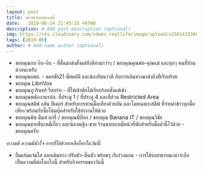 ```yaml
---
layout: post
title: เช้าวันจันทร์แบบนี้
date:   2019-06-24 21:45:15 +0700
description: # Add post description (optional)
img: https://res.cloudinary.com/sdees-reallife/image/upload/v1561415368/line_1561337098376-COLLAGE.jpg # Add image post (optional)
tags: [2019-06]
author: # Add name author (optional)
---
```

- ขอบคุณกบ อ๊บ-อ๊บ - ที่ตื่นมาส่งตั้งแต่ยังตีสามกว่าๆ / ขอบคุณคุณพ่อ-คุณแม่ และทุกๆ คนที่บ้านด้วยนะครับ
- ขอบคุณบขส. - นครชัย21 พี่สมบัติ และน้องรัตนาวดี กับการเดินทางมาส่งถึงที่เรียบร้อย
- ขอบคุณ LibriVox
- ขอบคุณภูวรินทร์ รีสอร์ท - ที่ให้เข้าพักได้เรียบร้อยตั้งแต่เช้า
- ขอบคุณพนักงานรปภ. ที่ประตู 1 / ที่ประตู 4 และที่ส่วน Restricted Area
- ขอบคุณสตีฟ อลัน ปีเตอร์ สำหรับการทานมื้อเที่ยงด้วยกัน และโดยเฉพาะสตีฟ ที่จ่ายค่าข้าวทุกมื้อเที่ยง พร้อมกับซื้อโน้ตบุ๊คสำหรับใช้ทำงานให้ด้วย
- ขอบคุณพิซ มิ้นท์ แกรี่ / ขอบคุณพี่ป๊อก / ขอบคุณ Banana IT / ขอบคุณวิชัย
- ขอบคุณชายสี่บะหมี่เกี๊ยว และน้องหญิง-ชาย ร้านขายบะหมี่หน้าที่พักสำหรับมื้อค่ำนี้ไว้ด้วย - ขอบคุณครับ

<i class="fa fa-child" style="color:plum"></i>

*ความดี ความมีน้ำใจ การที่ได้ช่วยเหลือใครในวันนี้*:
- ยิ้มแย้มแจ่มใส ออกเดินทาง ปรับตัว-ตื่นตัว พร้อมๆ กับง่วงนอน - การใช้รถสาธารณะน่าจะถือเป็นความดีต่อโลกใบนี้ สำหรับกิจกรรมของวันนี้
